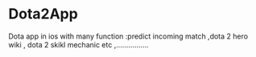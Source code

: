 Dota2App
========
Dota app in ios with many function :predict incoming match ,dota 2 hero wiki , dota 2 skikl mechanic etc ,................
